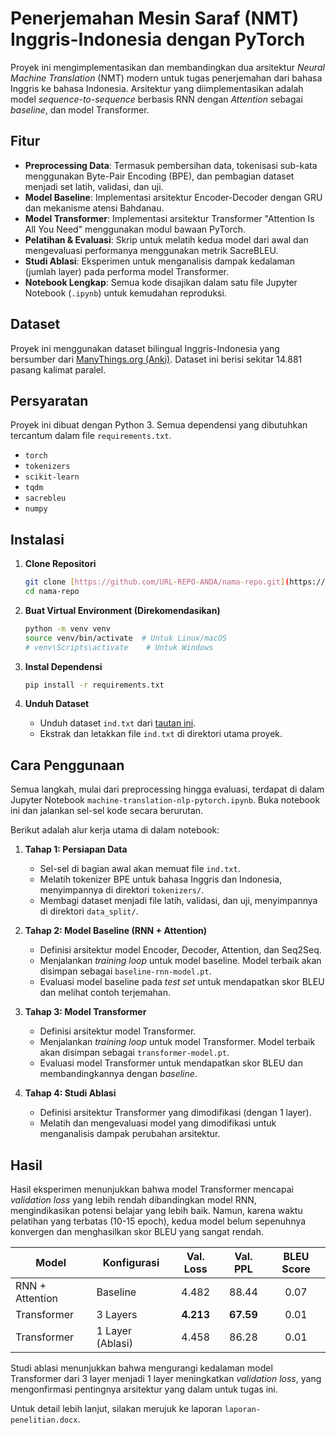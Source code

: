 # Penerjemahan Mesin Saraf (NMT) Inggris-Indonesia dengan PyTorch

Proyek ini mengimplementasikan dan membandingkan dua arsitektur *Neural Machine Translation* (NMT) modern untuk tugas penerjemahan dari bahasa Inggris ke bahasa Indonesia. Arsitektur yang diimplementasikan adalah model *sequence-to-sequence* berbasis RNN dengan *Attention* sebagai *baseline*, dan model Transformer.

## Fitur

* **Preprocessing Data**: Termasuk pembersihan data, tokenisasi sub-kata menggunakan Byte-Pair Encoding (BPE), dan pembagian dataset menjadi set latih, validasi, dan uji.
* **Model Baseline**: Implementasi arsitektur Encoder-Decoder dengan GRU dan mekanisme atensi Bahdanau.
* **Model Transformer**: Implementasi arsitektur Transformer "Attention Is All You Need" menggunakan modul bawaan PyTorch.
* **Pelatihan & Evaluasi**: Skrip untuk melatih kedua model dari awal dan mengevaluasi performanya menggunakan metrik SacreBLEU.
* **Studi Ablasi**: Eksperimen untuk menganalisis dampak kedalaman (jumlah layer) pada performa model Transformer.
* **Notebook Lengkap**: Semua kode disajikan dalam satu file Jupyter Notebook (`.ipynb`) untuk kemudahan reproduksi.

## Dataset

Proyek ini menggunakan dataset bilingual Inggris-Indonesia yang bersumber dari [ManyThings.org (Anki)](https://www.manythings.org/anki/). Dataset ini berisi sekitar 14.881 pasang kalimat paralel.

## Persyaratan

Proyek ini dibuat dengan Python 3. Semua dependensi yang dibutuhkan tercantum dalam file `requirements.txt`.

* `torch`
* `tokenizers`
* `scikit-learn`
* `tqdm`
* `sacrebleu`
* `numpy`

## Instalasi

1.  **Clone Repositori**
    ```bash
    git clone [https://github.com/URL-REPO-ANDA/nama-repo.git](https://github.com/URL-REPO-ANDA/nama-repo.git)
    cd nama-repo
    ```

2.  **Buat Virtual Environment (Direkomendasikan)**
    ```bash
    python -m venv venv
    source venv/bin/activate  # Untuk Linux/macOS
    # venv\Scripts\activate    # Untuk Windows
    ```

3.  **Instal Dependensi**
    ```bash
    pip install -r requirements.txt
    ```

4.  **Unduh Dataset**
    * Unduh dataset `ind.txt` dari [tautan ini](https://www.manythings.org/anki/ind-eng.zip).
    * Ekstrak dan letakkan file `ind.txt` di direktori utama proyek.

## Cara Penggunaan

Semua langkah, mulai dari preprocessing hingga evaluasi, terdapat di dalam Jupyter Notebook `machine-translation-nlp-pytorch.ipynb`. Buka notebook ini dan jalankan sel-sel kode secara berurutan.

Berikut adalah alur kerja utama di dalam notebook:

1.  **Tahap 1: Persiapan Data**
    * Sel-sel di bagian awal akan memuat file `ind.txt`.
    * Melatih tokenizer BPE untuk bahasa Inggris dan Indonesia, menyimpannya di direktori `tokenizers/`.
    * Membagi dataset menjadi file latih, validasi, dan uji, menyimpannya di direktori `data_split/`.

2.  **Tahap 2: Model Baseline (RNN + Attention)**
    * Definisi arsitektur model Encoder, Decoder, Attention, dan Seq2Seq.
    * Menjalankan *training loop* untuk model baseline. Model terbaik akan disimpan sebagai `baseline-rnn-model.pt`.
    * Evaluasi model baseline pada *test set* untuk mendapatkan skor BLEU dan melihat contoh terjemahan.

3.  **Tahap 3: Model Transformer**
    * Definisi arsitektur model Transformer.
    * Menjalankan *training loop* untuk model Transformer. Model terbaik akan disimpan sebagai `transformer-model.pt`.
    * Evaluasi model Transformer untuk mendapatkan skor BLEU dan membandingkannya dengan *baseline*.

4.  **Tahap 4: Studi Ablasi**
    * Definisi arsitektur Transformer yang dimodifikasi (dengan 1 layer).
    * Melatih dan mengevaluasi model yang dimodifikasi untuk menganalisis dampak perubahan arsitektur.

## Hasil

Hasil eksperimen menunjukkan bahwa model Transformer mencapai *validation loss* yang lebih rendah dibandingkan model RNN, mengindikasikan potensi belajar yang lebih baik. Namun, karena waktu pelatihan yang terbatas (10-15 epoch), kedua model belum sepenuhnya konvergen dan menghasilkan skor BLEU yang sangat rendah.

| Model             | Konfigurasi      | Val. Loss | Val. PPL | BLEU Score |
| ----------------- | ---------------- | :-------: | :------: | :--------: |
| RNN + Attention   | Baseline         |   4.482   |  88.44   |    0.07    |
| Transformer       | 3 Layers         | **4.213** | **67.59**|    0.01    |
| Transformer       | 1 Layer (Ablasi) |   4.458   |  86.28   |    0.01    |

Studi ablasi menunjukkan bahwa mengurangi kedalaman model Transformer dari 3 layer menjadi 1 layer meningkatkan *validation loss*, yang mengonfirmasi pentingnya arsitektur yang dalam untuk tugas ini.

Untuk detail lebih lanjut, silakan merujuk ke laporan `laporan-penelitian.docx`.

